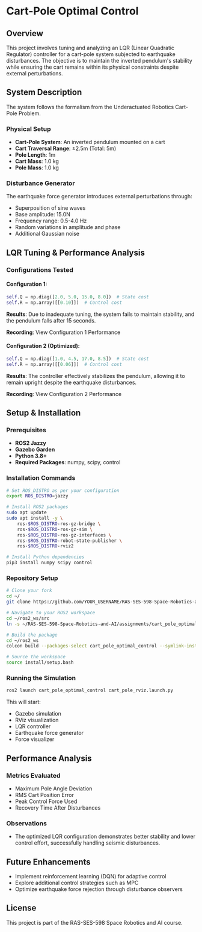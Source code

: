 # Cart-Pole Optimal Control

## Overview

This project involves tuning and analyzing an LQR (Linear Quadratic Regulator) controller for a cart-pole system subjected to earthquake disturbances. The objective is to maintain the inverted pendulum's stability while ensuring the cart remains within its physical constraints despite external perturbations.

## System Description

The system follows the formalism from the Underactuated Robotics Cart-Pole Problem.

### Physical Setup

- **Cart-Pole System**: An inverted pendulum mounted on a cart
- **Cart Traversal Range**: ±2.5m (Total: 5m)
- **Pole Length**: 1m
- **Cart Mass**: 1.0 kg
- **Pole Mass**: 1.0 kg

### Disturbance Generator

The earthquake force generator introduces external perturbations through:

- Superposition of sine waves
- Base amplitude: 15.0N
- Frequency range: 0.5-4.0 Hz
- Random variations in amplitude and phase
- Additional Gaussian noise

## LQR Tuning & Performance Analysis

### Configurations Tested

#### Configuration 1:
```python
self.Q = np.diag([2.0, 5.0, 15.0, 8.0])  # State cost
self.R = np.array([[0.10]])  # Control cost
```

**Results**: Due to inadequate tuning, the system fails to maintain stability, and the pendulum falls after 15 seconds.

**Recording**: View Configuration 1 Performance

#### Configuration 2 (Optimized):
```python
self.Q = np.diag([1.0, 4.5, 17.0, 8.5])  # State cost
self.R = np.array([[0.06]])  # Control cost
```

**Results**: The controller effectively stabilizes the pendulum, allowing it to remain upright despite the earthquake disturbances.

**Recording**: View Configuration 2 Performance

## Setup & Installation

### Prerequisites

- **ROS2 Jazzy**
- **Gazebo Garden**
- **Python 3.8+**
- **Required Packages**: numpy, scipy, control

### Installation Commands

```bash
# Set ROS_DISTRO as per your configuration
export ROS_DISTRO=jazzy

# Install ROS2 packages
sudo apt update
sudo apt install -y \
    ros-$ROS_DISTRO-ros-gz-bridge \
    ros-$ROS_DISTRO-ros-gz-sim \
    ros-$ROS_DISTRO-ros-gz-interfaces \
    ros-$ROS_DISTRO-robot-state-publisher \
    ros-$ROS_DISTRO-rviz2

# Install Python dependencies
pip3 install numpy scipy control
```

### Repository Setup

```bash
# Clone your fork
cd ~/
git clone https://github.com/YOUR_USERNAME/RAS-SES-598-Space-Robotics-and-AI.git

# Navigate to your ROS2 workspace
cd ~/ros2_ws/src
ln -s ~/RAS-SES-598-Space-Robotics-and-AI/assignments/cart_pole_optimal_control .

# Build the package
cd ~/ros2_ws
colcon build --packages-select cart_pole_optimal_control --symlink-install

# Source the workspace
source install/setup.bash
```

### Running the Simulation

```bash
ros2 launch cart_pole_optimal_control cart_pole_rviz.launch.py
```

This will start:

- Gazebo simulation
- RViz visualization
- LQR controller
- Earthquake force generator
- Force visualizer

## Performance Analysis

### Metrics Evaluated

- Maximum Pole Angle Deviation
- RMS Cart Position Error
- Peak Control Force Used
- Recovery Time After Disturbances

### Observations

- The optimized LQR configuration demonstrates better stability and lower control effort, successfully handling seismic disturbances.

## Future Enhancements

- Implement reinforcement learning (DQN) for adaptive control
- Explore additional control strategies such as MPC
- Optimize earthquake force rejection through disturbance observers

## License

This project is part of the RAS-SES-598 Space Robotics and AI course.

